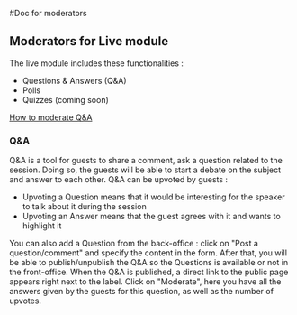 #Doc for moderators

## Moderators for Live module

The live module includes these functionalities :
* Questions & Answers (Q&A)
* Polls
* Quizzes (coming soon)


[How to moderate Q&A](https://github.com/applidget/event-cms-documentation/blob/master/sections/moderators/q_and_a.md)

### Q&A

Q&A is a tool for guests to share a comment, ask a question related to the session. Doing so, the guests will be able to start a debate on the subject and answer to each other.
Q&A can be upvoted by guests :
* Upvoting a Question means that it would be interesting for the speaker to talk about it during the session
* Upvoting an Answer means that the guest agrees with it and wants to highlight it

You can also add a Question from the back-office : click on "Post a question/comment" and specify the content in the form.
After that, you will be able to publish/unpublish the Q&A so the Questions is available or not in the front-office.
When the Q&A is published, a direct link to the public page appears right next to the label.
Click on "Moderate", here you have all the answers given by the guests for this question, as well as the number of upvotes.



